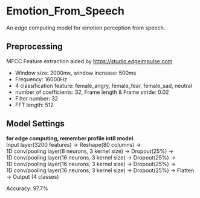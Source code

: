 # Emotion_From_Speech
An edge computing model for emotion perception from speech. 

## Preprocessing
MFCC Feature extraction aided by https://studio.edgeimpulse.com
- Window size: 2000ms, window increase: 500ms
- Frequency: 16000Hz
- 4 classification feature: female_angry, female_fear, female_sad, neutral
- number of coefficients: 32, Frame length & Frame stride: 0.02
- Filter number: 32
- FFT length: 512

## Model Settings
**for edge computing, remember profile int8 model.**  
Input layer(3200 features) -> Reshape(80 columns) ->   
1D conv/pooling layer(8 neurons, 3 kernel size) -> Dropout(25%) ->   
1D conv/pooling layer(16 neurons, 3 kernel size) -> Dropout(25%) ->   
1D conv/pooling layer(16 neurons, 3 kernel size) -> Dropout(25%) ->   
1D conv/pooling layer(16 neurons, 3 kernel size) -> Dropout(25%) -> Flatten -> 
Output (4 classes)  

Accuracy: 97.7%

